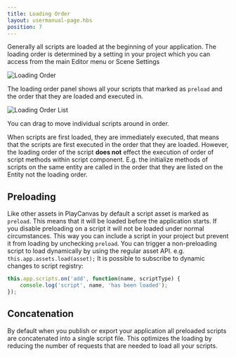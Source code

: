 ```yaml
---
title: Loading Order
layout: usermanual-page.hbs
position: 7
---
```


Generally all scripts are loaded at the beginning of your application. The loading order is determined by a setting in your project which you can access from the main Editor menu or Scene Settings

![Loading Order][1]

The loading order panel shows all your scripts that marked as `preload` and the order that they are loaded and executed in.

![Loading Order List][2]

You can drag to move individual scripts around in order.

When scripts are first loaded, they are immediately executed, that means that the scripts are first executed in the order that they are loaded. However, the loading order of the script **does not** effect the execution of order of script methods within script component. E.g. the initialize methods of scripts on the same entity are called in the order that they are listed on the Entity not the loading order.

## Preloading

Like other assets in PlayCanvas by default a script asset is marked as `preload`. This means that it will be loaded before the application starts. If you disable preloading on a script it will not be loaded under normal circumstances. This way you can include a script in your project but prevent it from loading by unchecking `preload`. You can trigger a non-preloading script to load dynamically by using the regular asset API. e.g. `this.app.assets.load(asset);`
It is possible to subscribe to dynamic changes to script registry:
```javascript
this.app.scripts.on('add', function(name, scriptType) {
    console.log('script', name, 'has been loaded');
});
```

## Concatenation

By default when you publish or export your application all preloaded scripts are concatenated into a single script file. This optimizes the loading by reducing the number of requests that are needed to load all your scripts.

[1]: /images/user-manual/scripting/script-loading-order.jpg
[2]: /images/user-manual/scripting/loading-order-list.jpg
